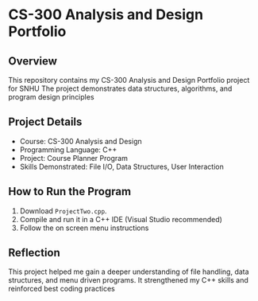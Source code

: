 # CS-300 Analysis and Design Portfolio

## Overview
This repository contains my CS-300 Analysis and Design Portfolio project for SNHU 
The project demonstrates data structures, algorithms, and program design principles

## Project Details
- Course: CS-300 Analysis and Design  
- Programming Language: C++  
- Project: Course Planner Program  
- Skills Demonstrated: File I/O, Data Structures, User Interaction  

## How to Run the Program
1. Download `ProjectTwo.cpp`.
2. Compile and run it in a C++ IDE (Visual Studio recommended)
3. Follow the on screen menu instructions

## Reflection
This project helped me gain a deeper understanding of file handling, data structures, and menu driven programs. It strengthened my C++ skills and reinforced best coding practices
